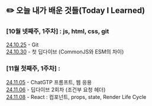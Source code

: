 ## ✏️ 오늘 내가 배운 것들(Today I Learned)

### [10월 넷째주, 1주차] : js, html, css, git 

[24.10.25](https://github.com/100-hours-a-week/jenny-til/blob/main/Oct/2024-10-25.md) - Git </br>
[24.10.30](https://github.com/100-hours-a-week/jenny-til/blob/main/Oct/2024-10-30.md) - 첫 딥다이브 (CommonJS와 ESM의 차이)


### [11월 첫째주, 1주차] : 

[24.11.05](https://github.com/100-hours-a-week/jenny-til/blob/main/Nov/2024-11-05.md) - ChatGTP 프롬프트, 웹 응용 </br>
[24.11.06](https://github.com/100-hours-a-week/jenny-til/blob/main/Nov/2024-11-06.md) -  딥다이브 2회차 (조건부 요청 헤더)</br>
[24.11.08](https://github.com/100-hours-a-week/jenny-til/blob/main/Nov/2024-11-08.md) -  React : 컴포넌트, props, state, Render Life Cycle</br>


